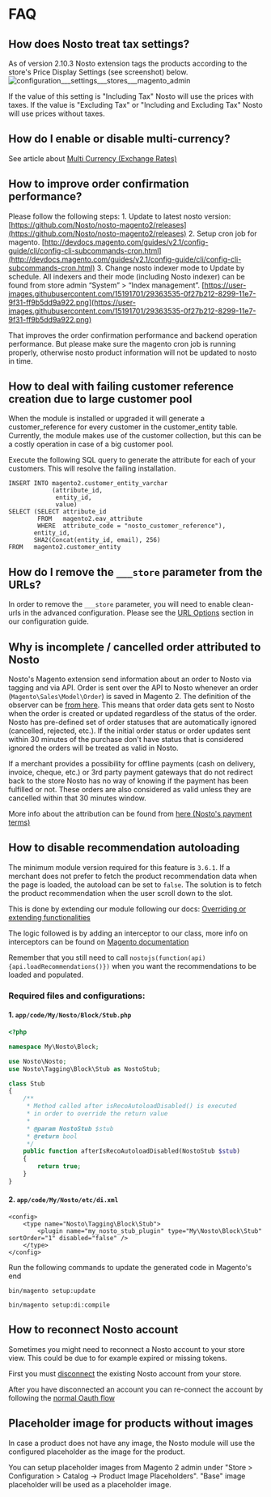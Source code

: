 # FAQ

## How does Nosto treat tax settings?

As of version 2.10.3 Nosto extension tags the products according to the store's Price Display Settings \(see screenshot\) below. ![configuration\_\_\_settings\_\_\_stores\_\_\_magento\_admin](https://user-images.githubusercontent.com/15191701/40839884-0825538c-65ad-11e8-9e77-14445b42b877.png)

If the value of this setting is "Including Tax" Nosto will use the prices with taxes. If the value is "Excluding Tax" or "Including and Excluding Tax" Nosto will use prices without taxes.

## How do I enable or disable multi-currency?

See article about [Multi Currency \(Exchange Rates\)](features/multi-currency-exchange-rates.md)

## How to improve order confirmation performance?

Please follow the following steps: 1. Update to latest nosto version: [https://github.com/Nosto/nosto-magento2/releases](https://github.com/Nosto/nosto-magento2/releases) 2. Setup cron job for magento. [http://devdocs.magento.com/guides/v2.1/config-guide/cli/config-cli-subcommands-cron.html](http://devdocs.magento.com/guides/v2.1/config-guide/cli/config-cli-subcommands-cron.html) 3. Change nosto indexer mode to Update by schedule. All indexers and their mode \(including Nosto indexer\) can be found from store admin “System” &gt; “Index management”. [https://user-images.githubusercontent.com/15191701/29363535-0f27b212-8299-11e7-9f31-ff9b5dd9a922.png](https://user-images.githubusercontent.com/15191701/29363535-0f27b212-8299-11e7-9f31-ff9b5dd9a922.png)

That improves the order confirmation performance and backend operation performance. But please make sure the magento cron job is running properly, otherwise nosto product information will not be updated to nosto in time.

## How to deal with failing customer reference creation due to large customer pool

When the module is installed or upgraded it will generate a customer_reference for every customer in the customer_entity table. Currently, the module makes use of the customer collection, but this can be a costly operation in case of a big customer pool. 

Execute the following SQL query to generate the attribute for each of your customers. This will resolve the failing installation.

```mysql
INSERT INTO magento2.customer_entity_varchar 
            (attribute_id, 
             entity_id, 
             value) 
SELECT (SELECT attribute_id 
        FROM   magento2.eav_attribute 
        WHERE  attribute_code = "nosto_customer_reference"), 
       entity_id, 
       SHA2(Concat(entity_id, email), 256) 
FROM   magento2.customer_entity
```
## How do I remove the `___store` parameter from the URLs?

In order to remove the `___store` parameter, you will need to enable clean-urls in the advanced configuration. Please see the [URL Options](configuring.md#url-options) section in our configuration guide.

## Why is incomplete / cancelled order attributed to Nosto

Nosto's Magento extension send information about an order to Nosto via tagging and via API. Order is sent over the API to Nosto whenever an order \(`Magento\Sales\Model\Order`\) is saved in Magento 2. The definition of the observer can be [from here](https://github.com/Nosto/nosto-magento2/blob/master/etc/events.xml#L40-L42). This means that order data gets sent to Nosto when the order is created or updated regardless of the status of the order. Nosto has pre-defined set of order statuses that are automatically ignored \(cancelled, rejected, etc.\). If the initial order status or order updates sent within 30 minutes of the purchase don't have status that is considered ignored the orders will be treated as valid in Nosto.

If a merchant provides a possibility for offline payments \(cash on delivery, invoice, cheque, etc.\) or 3rd party payment gateways that do not redirect back to the store Nosto has no way of knowing if the payment has been fulfilled or not. These orders are also considered as valid unless they are cancelled within that 30 minutes window.

More info about the attribution can be found from [here \(Nosto's payment terms\)](http://www.nosto.com/payment-terms/)

## How to disable recommendation autoloading

The minimum module version required for this feature is `3.6.1`. If a merchant does not prefer to fetch the product recommendation data when the page is loaded, the autoload can be set to `false`. The solution is to fetch the product recommendation when the user scroll down to the slot.

This is done by extending our module following our docs: [Overriding or extending functionalities](guides/overriding-or-extending-functionalities/)

The logic followed is by adding an interceptor to our class, more info on interceptors can be found on [Magento documentation](https://devdocs.magento.com/guides/v2.3/extension-dev-guide/plugins.html)

Remember that you still need to call `nostojs(function(api){api.loadRecommendations()})` when you want the recommendations to be loaded and populated.

### Required files and configurations:

#### 1. `app/code/My/Nosto/Block/Stub.php`

```php
<?php

namespace My\Nosto\Block;

use Nosto\Nosto;
use Nosto\Tagging\Block\Stub as NostoStub;

class Stub
{
    /**
     * Method called after isRecoAutoloadDisabled() is executed
     * in order to override the return value
     * 
     * @param NostoStub $stub
     * @return bool
     */
    public function afterIsRecoAutoloadDisabled(NostoStub $stub)
    {
        return true;
    }
}
```

#### 2. `app/code/My/Nosto/etc/di.xml`

```markup
<config>
    <type name="Nosto\Tagging\Block\Stub">
        <plugin name="my_nosto_stub_plugin" type="My\Nosto\Block\Stub" sortOrder="1" disabled="false" />
    </type>
</config>
```

Run the following commands to update the generated code in Magento's end

`bin/magento setup:update`

`bin/magento setup:di:compile`

## How to reconnect Nosto account

Sometimes you might need to reconnect a Nosto account to your store view. This could be due to for example expired or missing tokens.

First you must [disconnect](disconnecting-nosto-from-store-front.md) the existing Nosto account from your store.

After you have disconnected an account you can re-connect the account by following the [normal Oauth flow](getting-started.md#connecting-with-an-existing-nosto-account)

## Placeholder image for products without images

In case a product does not have any image, the Nosto module will use the configured placeholder as the image for the product.

You can setup placeholder images from Magento 2 admin under "Store > Configuration > Catalog -> Product Image Placeholders". 
"Base" image placeholder will be used as a placeholder image.
